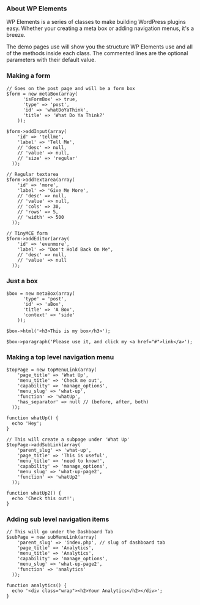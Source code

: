 ### About WP Elements
WP Elements is a series of classes to make building WordPress plugins easy. Whether your creating a meta box or adding navigation menus, it's a breeze.

The demo pages use will show you the structure WP Elements use and all of the methods inside each class. The commented lines are the optional parameters with their default value.

### Making a form

	// Goes on the post page and will be a form box
	$form = new metaBox(array(
		  'isFormBox' => true,
		  'type' => 'post',
		  'id' => 'whatDoYaThink',
		  'title' => 'What Do Ya Think?'
		));
	
	$form->addInput(array(
	    'id' => 'tellme',
	    'label' => 'Tell Me',
	    // 'desc' => null,
	    // 'value' => null,
	    // 'size' => 'regular'
	  ));
	
	// Regular textarea
	$form->addTextarea(array(
	    'id' => 'more',
	    'label' => 'Give Me More',
	    // 'desc' => null,
	    // 'value' => null,
	    // 'cols' => 30,
	    // 'rows' => 5,
	    // 'width' => 500
	  ));
	
	// TinyMCE form
	$form->addEditor(array(
	    'id' => 'evenmore',
	    'label' => "Don't Hold Back On Me",
	    // 'desc' => null,
	    // 'value' => null
	  ));
	
### Just a box

	$box = new metaBox(array(
		  'type' = 'post',
		  'id' => 'aBox',
		  'title' => 'A Box',
		  'context' => 'side'
		));
	
	$box->html('<h3>This is my box</h3>');
	
	$box->paragraph('Please use it, and click my <a href="#">link</a>');
	
### Making a top level navigation menu

	$topPage = new topMenuLink(array(
	    'page_title' => 'What Up',
	    'menu_title' => 'Check me out',
	    'capability' => 'manage_options',
	    'menu_slug' => 'what-up',
	    'function' => 'whatUp',
	    'has_separator' => null // (before, after, both)
	  ));

	function whatUp() {
	  echo 'Hey';
	}
	
	// This will create a subpage under 'What Up'
	$topPage->addSubLink(array(
	    'parent_slug' => 'what-up',
	    'page_title' => 'This is useful',
	    'menu_title' => 'need to know!',
	    'capability' => 'manage_options',
	    'menu_slug' => 'what-up-page2',
	    'function' => 'whatUp2'
	  ));

	function whatUp2() {
	  echo 'Check this out!';
	}
	
### Adding sub level navigation items
	
	// This will go under the Dashboard Tab
	$subPage = new subMenuLink(array(
	    'parent_slug' => 'index.php', // slug of dashboard tab
	    'page_title' => 'Analytics',
	    'menu_title' => 'Analytics',
	    'capability' => 'manage_options',
	    'menu_slug' => 'what-up-page2',
	    'function' => 'analytics'
	  ));

	function analytics() {
	  echo '<div class="wrap"><h2>Your Analytics</h2></div>';
	}